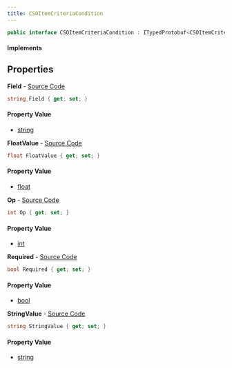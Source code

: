 ```yaml
---
title: CSOItemCriteriaCondition
---
```


```csharp
public interface CSOItemCriteriaCondition : ITypedProtobuf<CSOItemCriteriaCondition>, INativeHandle
```

#### Implements

## Properties

**Field** - [Source Code](https://github.com/swiftly-solution/swiftlys2/blob/main/managed/src/SwiftlyS2.Generated/Protobufs/Interfaces/CSOItemCriteriaCondition.cs#L16)

```csharp
string Field { get; set; }
```

#### Property Value

- [string](https://learn.microsoft.com/dotnet/api/system.string)

**FloatValue** - [Source Code](https://github.com/swiftly-solution/swiftlys2/blob/main/managed/src/SwiftlyS2.Generated/Protobufs/Interfaces/CSOItemCriteriaCondition.cs#L22)

```csharp
float FloatValue { get; set; }
```

#### Property Value

- [float](https://learn.microsoft.com/dotnet/api/system.single)

**Op** - [Source Code](https://github.com/swiftly-solution/swiftlys2/blob/main/managed/src/SwiftlyS2.Generated/Protobufs/Interfaces/CSOItemCriteriaCondition.cs#L13)

```csharp
int Op { get; set; }
```

#### Property Value

- [int](https://learn.microsoft.com/dotnet/api/system.int32)

**Required** - [Source Code](https://github.com/swiftly-solution/swiftlys2/blob/main/managed/src/SwiftlyS2.Generated/Protobufs/Interfaces/CSOItemCriteriaCondition.cs#L19)

```csharp
bool Required { get; set; }
```

#### Property Value

- [bool](https://learn.microsoft.com/dotnet/api/system.boolean)

**StringValue** - [Source Code](https://github.com/swiftly-solution/swiftlys2/blob/main/managed/src/SwiftlyS2.Generated/Protobufs/Interfaces/CSOItemCriteriaCondition.cs#L25)

```csharp
string StringValue { get; set; }
```

#### Property Value

- [string](https://learn.microsoft.com/dotnet/api/system.string)

